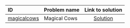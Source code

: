| ID | Problem name | Link to solution |
|:---|:---|:---:|
| [magicalcows](https://open.kattis.com/problems/magicalcows   ) | Magical Cows | [Solution](https://github.com/versenyi98/kattis-solutions/tree/main/solutions/magicalcows)|
